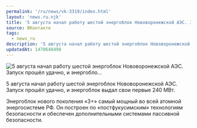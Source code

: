 ```yaml
---
permalink: '/ru/news/vk-3319/index.html'
layout: 'news.ru.njk'
title: '5 августа начал работу шестой энергоблок Нововоронежской АЭС. Запуск прошёл удачно, и энергобло'
source: ВКонтакте
tags:
  - news_ru
description: '5 августа начал работу шестой энергоблок Нововоронежской АЭС. Запуск прошёл удачно, и энергобло…'
updatedAt: 1470648498
---
```

![5 августа начал работу шестой энергоблок Нововоронежской АЭС. Запуск прошёл удачно, и энергобло…](https://sun9-54.userapi.com/impf/c626119/v626119195/2036e/B8WI-OxnC7k.jpg?size=930x523&quality=96&proxy=1&sign=4ed02bff565cb88076ad5b6833d2bf2c&c_uniq_tag=cNYBhWjS2fc4LqwZNYUgJyyy-T_bXZhF3kGiJ7zgjEk&type=album)

5 августа начал работу шестой энергоблок Нововоронежской АЭС. Запуск прошёл удачно, и энергоблок выдал свои первые 240 МВт.

Энергоблок нового поколения «3+» самый мощный во всей атомной энергосистеме РФ. Он построен по «постфукусимским» технологиям безопасности и обеспечен дополнительными системами пассивной безопасности.
